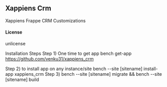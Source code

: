 ## Xappiens Crm

Xappiens
Frappe CRM Customizations
#### License

unlicense

Installation Steps
Step 1) One time to get app
bench get-app https://github.com/venku31/xappiens_crm

Step 2) to install app on any instance/site
bench --site [sitename] install-app xappiens_crm
Step 3) bench --site [sitename] migrate && bench --site [sitename] build